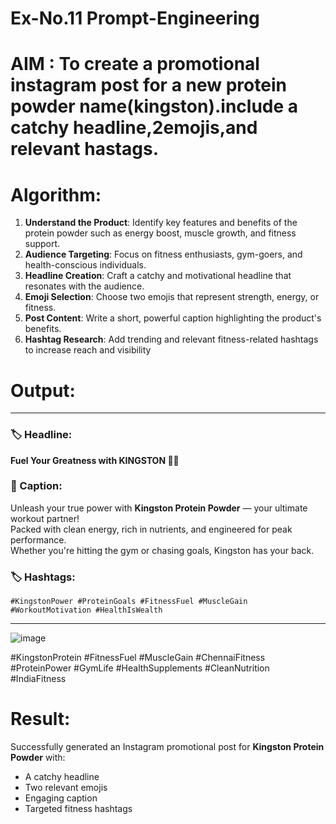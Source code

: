 # Ex-No.11 Prompt-Engineering
# AIM : To create a promotional instagram post for a new protein powder name(kingston).include a catchy headline,2emojis,and relevant hastags.
# Algorithm: 

1. **Understand the Product**: Identify key features and benefits of the protein powder such as energy boost, muscle growth, and fitness support.
2. **Audience Targeting**: Focus on fitness enthusiasts, gym-goers, and health-conscious individuals.
3. **Headline Creation**: Craft a catchy and motivational headline that resonates with the audience.
4. **Emoji Selection**: Choose two emojis that represent strength, energy, or fitness.
5. **Post Content**: Write a short, powerful caption highlighting the product's benefits.
6. **Hashtag Research**: Add trending and relevant fitness-related hashtags to increase reach and visibility
   

# Output:
---
### 🏷️ Headline:
**Fuel Your Greatness with KINGSTON 💪🔥**

### 📄 Caption:
Unleash your true power with **Kingston Protein Powder** — your ultimate workout partner!  
Packed with clean energy, rich in nutrients, and engineered for peak performance.  
Whether you're hitting the gym or chasing goals, Kingston has your back.

### 🏷️ Hashtags:
`#KingstonPower #ProteinGoals #FitnessFuel #MuscleGain #WorkoutMotivation #HealthIsWealth`

---

![image](https://github.com/user-attachments/assets/77bc22f8-b586-49ce-9557-cf8a1b4c9944)


#KingstonProtein #FitnessFuel #MuscleGain #ChennaiFitness #ProteinPower #GymLife #HealthSupplements #CleanNutrition #IndiaFitness

# Result:
Successfully generated an Instagram promotional post for **Kingston Protein Powder** with:
- A catchy headline
- Two relevant emojis
- Engaging caption
- Targeted fitness hashtags
